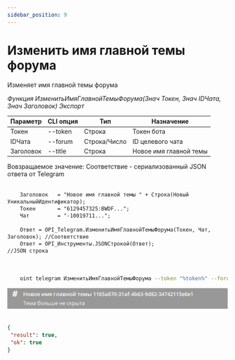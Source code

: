 ```yaml
---
sidebar_position: 9
---
```


# Изменить имя главной темы форума
Изменяет имя главной темы форума


*Функция ИзменитьИмяГлавнойТемыФорума(Знач Токен, Знач IDЧата, Знач Заголовок) Экспорт*

  | Параметр | CLI опция | Тип | Назначение |
  |-|-|-|-|
  | Токен | --token | Строка | Токен бота |
  | IDЧата | --forum | Строка/Число | ID целевого чата |
  | Заголовок | --title | Строка | Новое имя главной темы |
  
  Вовзращаемое значение: Соответствие - сериализованный JSON ответа от Telegram

```bsl title="Пример кода"
	
    Заголовок   = "Новое имя главной темы " + Строка(Новый УникальныйИдентификатор);
    Токен       = "6129457325:BWDF...";
    Чат         = "-10019711...";
  
    Ответ = OPI_Telegram.ИзменитьИмяГлавнойТемыФорума(Токен, Чат, Заголовок); //Соответствие
    Ответ = OPI_Инструменты.JSONСтрокой(Ответ);                               //JSON строка 
	
```

```sh title="Пример команд CLI"
    
    oint telegram ИзменитьИмяГлавнойТемыФорума --token "%token%" --forum %forum% --title "Новое имя главной темы"

```

![Результат](img/5.png)

```json title="Результат"

{
 "result": true,
 "ok": true
}

```
